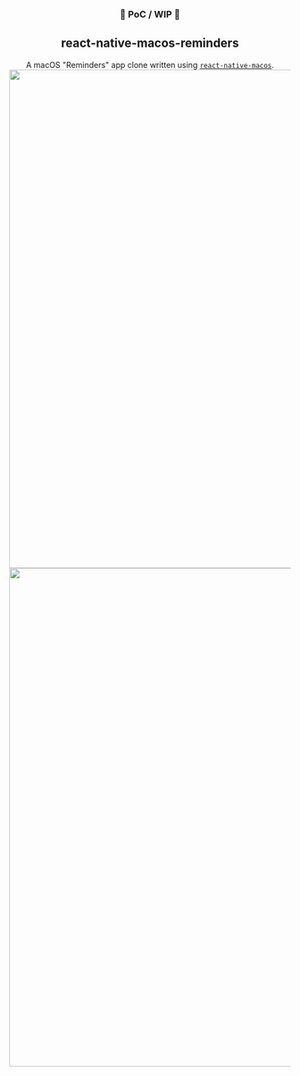 <h3 align="center">🚧 PoC / WIP 🚧</h3>
<h2 align="center">react-native-macos-reminders</h2>
<p align="center">
A macOS "Reminders" app clone written using <a href="https://github.com/microsoft/react-native-macos"><code>react-native-macos</code></a>.
<img width="891" src="https://user-images.githubusercontent.com/719641/89351747-eef86380-d6b2-11ea-8e1d-e51598839f1a.png">
<img width="891" src="https://user-images.githubusercontent.com/719641/89351753-f28bea80-d6b2-11ea-9557-66a01760de45.png">
</p>
